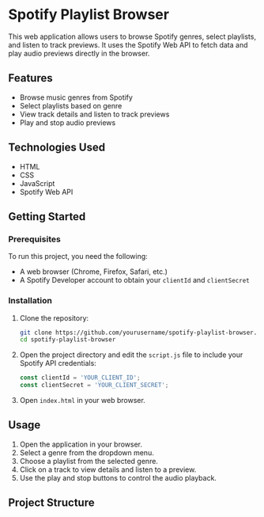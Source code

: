# Spotify Playlist Browser

This web application allows users to browse Spotify genres, select playlists, and listen to track previews. It uses the Spotify Web API to fetch data and play audio previews directly in the browser.

## Features

- Browse music genres from Spotify
- Select playlists based on genre
- View track details and listen to track previews
- Play and stop audio previews

## Technologies Used

- HTML
- CSS
- JavaScript
- Spotify Web API

## Getting Started

### Prerequisites

To run this project, you need the following:

- A web browser (Chrome, Firefox, Safari, etc.)
- A Spotify Developer account to obtain your `clientId` and `clientSecret`

### Installation

1. Clone the repository:

    ```sh
    git clone https://github.com/yourusername/spotify-playlist-browser.git
    cd spotify-playlist-browser
    ```

2. Open the project directory and edit the `script.js` file to include your Spotify API credentials:

    ```javascript
    const clientId = 'YOUR_CLIENT_ID';
    const clientSecret = 'YOUR_CLIENT_SECRET';
    ```

3. Open `index.html` in your web browser.

## Usage

1. Open the application in your browser.
2. Select a genre from the dropdown menu.
3. Choose a playlist from the selected genre.
4. Click on a track to view details and listen to a preview.
5. Use the play and stop buttons to control the audio playback.

## Project Structure

